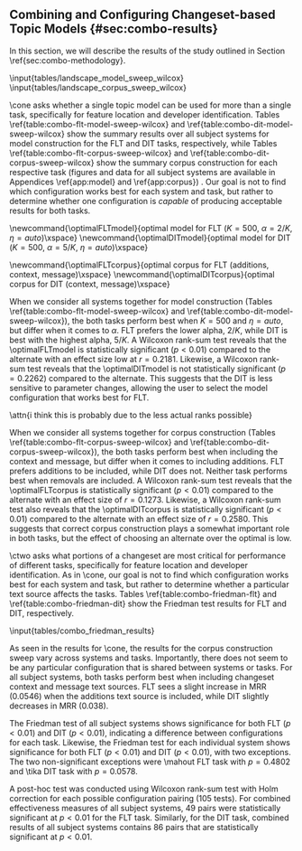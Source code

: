 ## Combining and Configuring Changeset-based Topic Models {#sec:combo-results}

In this section, we will describe the results of the study outlined in Section
\ref{sec:combo-methodology}.

\input{tables/landscape_model_sweep_wilcox}
\input{tables/landscape_corpus_sweep_wilcox}

\cone asks whether a single topic model can be used for more than a single
task, specifically for feature location and developer identification. Tables
\ref{table:combo-flt-model-sweep-wilcox} and
\ref{table:combo-dit-model-sweep-wilcox} show the summary results over all
subject systems for model construction for the FLT and DIT tasks, respectively,
while Tables \ref{table:combo-flt-corpus-sweep-wilcox} and
\ref{table:combo-dit-corpus-sweep-wilcox} show the summary corpus construction
for each respective task 
(figures and data for all subject systems are available in Appendices \ref{app:model} and \ref{app:corpus})
.  Our goal is not to find which
configuration works best for each system and task, but rather to determine
whether one configuration is *capable* of producing acceptable results for both
tasks.


\newcommand{\optimalFLTmodel}{optimal model for FLT ($K=500$, $\alpha=2/K$, $\eta=auto$)\xspace}
\newcommand{\optimalDITmodel}{optimal model for DIT ($K=500$, $\alpha=5/K$, $\eta=auto$)\xspace}

\newcommand{\optimalFLTcorpus}{optimal corpus for FLT (additions, context, message)\xspace}
\newcommand{\optimalDITcorpus}{optimal corpus for DIT (context, message)\xspace}

When we consider all systems together for model construction (Tables
\ref{table:combo-flt-model-sweep-wilcox} and
\ref{table:combo-dit-model-sweep-wilcox}), the both tasks perform best when
$K=500$ and $\eta=auto$, but differ when it comes to $\alpha$. FLT prefers the
lower alpha, $2/K$, while DIT is best with the highest alpha, $5/K$.  A
Wilcoxon rank-sum test reveals that the \optimalFLTmodel is statistically
significant ($p<0.01$) compared to the alternate with an effect size low at
$r=0.2181$.  Likewise, a Wilcoxon rank-sum test reveals that the
\optimalDITmodel is not statistically significant ($p=0.2262$) compared to the
alternate.  This suggests that the DIT is less sensitive to parameter
changes, allowing the user to select the model configuration that works best
for FLT.

\attn{i think this is probably due to the less actual ranks possible}

When we consider all systems together for corpus construction (Tables
\ref{table:combo-flt-corpus-sweep-wilcox} and
\ref{table:combo-dit-corpus-sweep-wilcox}), the both tasks perform best when
including the context and message, but differ when it comes to including
additions. FLT prefers additions to be included, while DIT does not.  Neither
task performs best when removals are included.  A Wilcoxon rank-sum test
reveals that the \optimalFLTcorpus is statistically significant ($p<0.01$)
compared to the alternate with an effect size of $r=0.1273$.  Likewise, a
Wilcoxon rank-sum test also reveals that the \optimalDITcorpus is statistically
significant ($p<0.01$) compared to the alternate with an effect size of
$r=0.2580$.  This suggests that correct corpus construction plays a somewhat
important role in both tasks, but the effect of choosing an alternate over
the optimal is low.

\ctwo asks what portions of a changeset are most critical for performance of
different tasks, specifically for feature location and developer
identification.  As in \cone, our goal is not to find which configuration works
best for each system and task, but rather to determine whether a particular
text source affects the tasks.  Tables \ref{table:combo-friedman-flt} and
\ref{table:combo-friedman-dit} show the Friedman test results for FLT and DIT,
respectively.

\input{tables/combo_friedman_results}

As seen in the results for \cone, the results for the corpus construction sweep
vary across systems and tasks.  Importantly, there does not seem to be any
particular configuration that is shared between systems or tasks.  For all
subject systems, both tasks perform best when including changeset context and
message text sources. FLT sees a slight increase in MRR ($0.0546$) when the
additions text source is included, while DIT slightly decreases in MRR
($0.038$).

The Friedman test of all subject systems shows significance for both FLT ($p <
0.01$) and DIT ($p < 0.01$), indicating a difference between configurations for
each task.  Likewise, the Friedman test for each individual system shows
significance for both FLT ($p < 0.01$) and DIT ($p < 0.01$), with two
exceptions.  The two non-significant exceptions were \mahout FLT task with
$p=0.4802$ and \tika DIT task with $p=0.0578$.

A post-hoc test was conducted using Wilcoxon rank-sum test with Holm correction
for each possible configuration pairing (105 tests).  For combined
effectiveness measures of all subject systems, 49 pairs were statistically
significant at $p<0.01$ for the FLT task.  Similarly, for the DIT task,
combined results of all subject systems contains 86 pairs that are
statistically significant at $p<0.01$.


